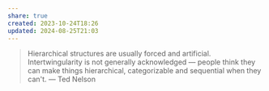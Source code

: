 ```yaml
---
share: true
created: 2023-10-24T18:26
updated: 2024-08-25T21:03
---
```

> Hierarchical structures are usually forced and artificial. Intertwingularity is not generally acknowledged — people think they can make things hierarchical, categorizable and sequential when they can't.
> — Ted Nelson
